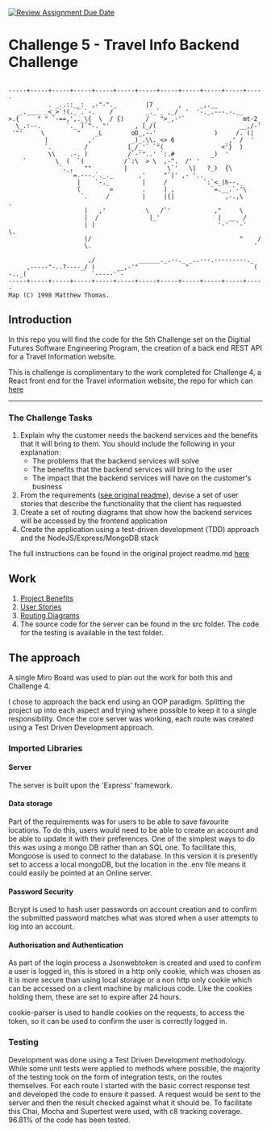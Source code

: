 [![Review Assignment Due Date](https://classroom.github.com/assets/deadline-readme-button-24ddc0f5d75046c5622901739e7c5dd533143b0c8e959d652212380cedb1ea36.svg)](https://classroom.github.com/a/f3W49DYc)
# Challenge 5 - Travel Info Backend Challenge

```ascii

-----+-----+-----+-----+-----+-----+-----+-----+-----+-----+-----+-----
           . _..::__:  ,-"-"._        |7       ,     _,.__
   _.____ _<_>`!(._`.`-.    /         _._`_ ,_/  '  '-._.---.-.__
>.{     " " `-==,',._\{  \  / {)      / _ ">_,-'`                mt-2_
  \_.:--.       `._ )`^-. "'       , [_/(                       __,/-'
 '"'     \         "    _L        oD_,--'                )     /. (|
          |           ,'          _)_.\\._<> 6              _,' /  '
          `.         /           [_/_'` `"(                <'}  )
           \\    .-. )           /`-'"..' `:.#          _)  '
    `        \  (  `(           /`:\  > \  ,-^.  /' '
              `._,   ""         |           \`'   \|   ?_)  {\
                 `=.---.`._._       ,'     "`|' ,- '..
                   |    `-._         |     /          `:`<_|h--._
                   (        >        .     | ,          `=.__.`-'\
                    `.     /         |     |{|              ,-.,\     .
                     |   ,'           \   /`'            ,"     \
                     |  /              |_'                |  __  /
                     | |                                  '-'  `-'   \.
                     |/                                         "    /
                     \.                                             '

                      ,/            ______._.--._ _..---.---------._
     ,-----"-..?----_/ )      __,-'"             "                  (
-.._(                  `-----'`-
-----+-----+-----+-----+-----+-----+-----+-----+-----+-----+-----+-----
Map (C) 1998 Matthew Thomas. 
```

## Introduction

In this repo you will find the code for the 5th Challenge set on the Digitial Futures Software Engineering Program, the creation of a back end REST API for a Travel Information website.

This is challenge is complimentary to the work completed for Challenge 4, a React front end for the Travel information website, the repo for which can [here](https://github.com/IanGarraway/DF-Challenge-4---Travel-Info-Front-End)

---

### The Challenge Tasks

1. Explain why the customer needs the backend services and the benefits that it will bring to them.  You should include the following in your explanation:
   - The problems that the backend services will solve
   - The benefits that the backend services will bring to the user
   - The impact that the backend services will have on the customer's business
2. From the requirements ([see original readme](Challenge%205%20README.md)), devise a set of user stories that describe the functionality that the client has requested
3. Create a set of routing diagrams that show how the backend services will be accessed by the frontend application
4. Create the application using a test-driven development (TDD) approach and the NodeJS/Express/MongoDB stack

The full instructions can be found in the original project readme.md [here](Challenge%205%20README.md)

## Work

1. [Project Benefits](./docs/project-benefits.md)
2. [User Stories](./docs/user-stories.md)
3. [Routing Diagrams](./docs/routing-diagrams.md)
4. The source code for the server can be found in the src folder. The code for the testing is available in the test folder.

## The approach

A single Miro Board was used to plan out the work for both this and Challenge 4.

I chose to approach the back end using an OOP paradigm. Splitting the project up into each aspect and trying where possible to keep it to a single responsibility. Once the core server was working, each route was created using a Test Driven Development approach.

### Imported Libraries

#### Server

The server is built upon the 'Express' framework.

#### Data storage

Part of the requirements was for users to be able to save favourite locations. To do this, users would need to be able to create an account and be able to update it with their preferences. One of the simplest ways to do this was using a mongo DB rather than an SQL one. To facilitate this, Mongoose is used to connect to the database. In this version it is presently set to access a local mongoDB, but the location in the .env file means it could easily be pointed at an Online server.

#### Password Security

Bcrypt is used to hash user passwords on account creation and to confirm the submitted password matches what was stored when a user attempts to log into an account.

#### Authorisation and Authentication  

As part of the login process a Jsonwebtoken is created and used to confirm a user is logged in, this is stored in a http only cookie, which was chosen as it is more secure than using local storage or a non http only cookie which can be accessed on a client machine by malicious code. Like the cookies holding them, these are set to expire after 24 hours.

cookie-parser is used to handle cookies on the requests, to access the token, so it can be used to confirm the user is correctly logged in.

### Testing

Development was done using a Test Driven Development methodology. While some unit tests were applied to methods where possible, the majority of the testing took on the form of integration tests, on the routes themselves. For each route I started with the basic correct response test and developed the code to ensure it passed.  A request would be sent to the server and then the result checked against what it should be. To facilitate this Chai, Mocha and Supertest were used, with c8 tracking coverage. 96.81% of the code has been tested.